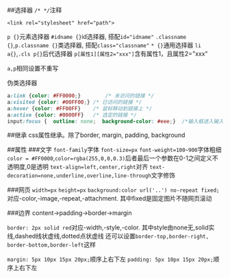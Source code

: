 ##选择器
`/* */`注释

`<link rel="stylesheet" href="path">`

`p {}`元素选择器
`#idname {}`id选择器, 搭配`id="idname"`
`.classname {}`,`p.classname {}`类选择器, 搭配`class="classname"`
`* {}`通用选择器
`li a{}`,`.cls p{}`后代选择器
`p[属性1][属性2="xxx"]`含有属性1，且属性2="xxx"

`a,p`相同设置不重写

伪类选择器
```CSS
a:link {color: #FF0000;}		/* 未访问的链接 */
a:visited {color: #00FF00;}	/* 已访问的链接 */
a:hover {color: #FF00FF}	/* 鼠标移动到链接上 */
a:active {color: #0000FF}	/* 选定的链接 */
input:focus {  outline: none;  background-color: #eee;}  /*输入框进入输入状态
```

##继承
css属性继承。除了border, margin, padding, background

##属性
###文字
`font-family`字体
`font-size=px`
`font-weight=100~900`字体粗细
`color = #FF0000`,`color=rgba(255,0,0,0.3)`后者最后一个参数在0-1之间定义不透明度,0是透明
`text-align=left,center,right`对齐
`text-decoration=none,underline,overline,line-through`文字修饰

###网页
`width=px`
`height=px`
`background:color url('..') no-repeat fixed;`对应-color,-image,-repeat,-attachment.  其中fixed是固定图片不随网页滚动

###边界
content-&gt;padding-&gt;border-&gt;margin

`border: 2px solid red`对应-width,-style,-color. 其中style由none无,solid实线,dashed线状虚线,dotted点状虚线
还可以设置`border-top,border-right, border-bottom,border-left`这样

`margin: 5px 10px 15px 20px;`顺序上右下左
`padding: 5px 10px 15px 20px;`顺序上右下左